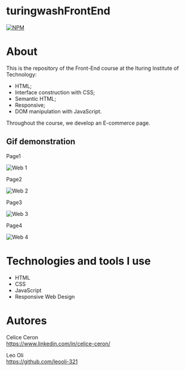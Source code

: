 # turingwashFrontEnd
[![NPM](https://img.shields.io/npm/l/react)](https://github.com/celiceceron/turingwashFrontEnd/blob/master/licence)

# About 
This is the repository of the Front-End course at the Ituring Institute of Technology:
- HTML;
- Interface construction with CSS;
- Semantic HTML;
- Responsive;
- DOM manipulation with JavaScript. <br>

Throughout the course, we develop an E-commerce page.





## Gif demonstration
Page1 <br>

![Web 1](https://github.com/celiceceron/turingwashFrontEnd/blob/1167b5addd546f53e9be743b6c4ec19f490308a5/page1.gif)

Page2 <br>

![Web 2](https://github.com/celiceceron/turingwashFrontEnd/blob/1167b5addd546f53e9be743b6c4ec19f490308a5/page2.gif)

Page3 <br>

![Web 3](https://github.com/celiceceron/turingwashFrontEnd/blob/1167b5addd546f53e9be743b6c4ec19f490308a5/page3.gif)

Page4 <br>

![Web 4](https://github.com/celiceceron/turingwashFrontEnd/blob/1167b5addd546f53e9be743b6c4ec19f490308a5/page4.gif)

# Technologies and tools I use
- HTML
- CSS
- JavaScript
- Responsive Web Design

# Autores
Celice Ceron <br>
https://www.linkedin.com/in/celice-ceron/

Leo Oli <br>
https://github.com/leooli-321
